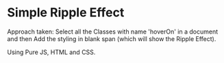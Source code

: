 # Simple Ripple Effect

Approach taken:
Select all the Classes with name 'hoverOn' in a document and then Add the styling in blank span (which will show the Ripple Effect).

Using Pure JS, HTML and CSS.
